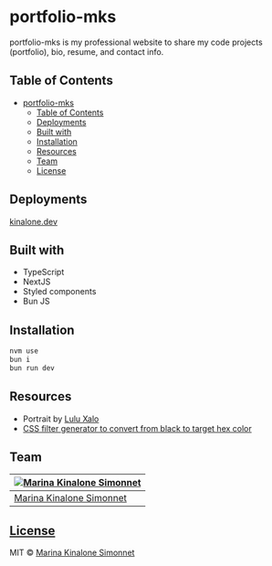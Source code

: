 # portfolio-mks

portfolio-mks is my professional website to share my code projects (portfolio), bio, resume, and contact info.

## Table of Contents

- [portfolio-mks](#portfolio-mks)
  - [Table of Contents](#table-of-contents)
  - [Deployments](#deployments)
  - [Built with](#built-with)
  - [Installation](#installation)
  - [Resources](#resources)
  - [Team](#team)
  - [License](#license)

## Deployments

[kinalone.dev](https://kinalone.dev)

## Built with

- TypeScript
- NextJS
- Styled components
- Bun JS

## Installation

```bash
nvm use
bun i
bun run dev
```

## Resources

- Portrait by [Lulu Xalo](https://www.instagram.com/lulu.xalo/)
- [CSS filter generator to convert from black to target hex color](https://codepen.io/sosuke/pen/Pjoqqp)

## Team

| [![Marina Kinalone Simonnet](https://avatars.githubusercontent.com/u/63544936?v=3&s=144)](https://github.com/marinakinalone) |
| ---------------------------------------------------------------------------------------------------------------------------- |
| [Marina Kinalone Simonnet](https://github.com/marinakinalone)                                                                |

## [License](https://github.com/marinakinalone/portfolio-mks/blob/main/LICENSE.txt)

MIT © [Marina Kinalone Simonnet](https://github.com/marinakinalone)
